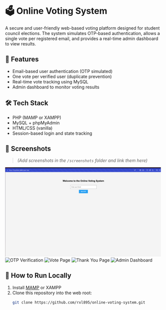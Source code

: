 # 🗳️ Online Voting System

A secure and user-friendly web-based voting platform designed for student council elections. The system simulates OTP-based authentication, allows a single vote per registered email, and provides a real-time admin dashboard to view results.

## 🔧 Features
- Email-based user authentication (OTP simulated)
- One vote per verified user (duplicate prevention)
- Real-time vote tracking using MySQL
- Admin dashboard to monitor voting results

## 🛠️ Tech Stack
- PHP (MAMP or XAMPP)
- MySQL + phpMyAdmin
- HTML/CSS (vanilla)
- Session-based login and state tracking

## 📸 Screenshots
> *(Add screenshots in the `/screenshots` folder and link them here)*

![Homepage](screenshots/homepage.png)
![OTP Verification](screenshots/otp.png)
![Vote Page](screenshots/vote.png)
![Thank You Page](screenshots/submission.png)
![Admin Dashboard](screenshots/admin.png)

## 🧪 How to Run Locally

1. Install [MAMP](https://www.mamp.info) or XAMPP
2. Clone this repository into the web root:
   ```bash
   git clone https://github.com/rxl895/online-voting-system.git
